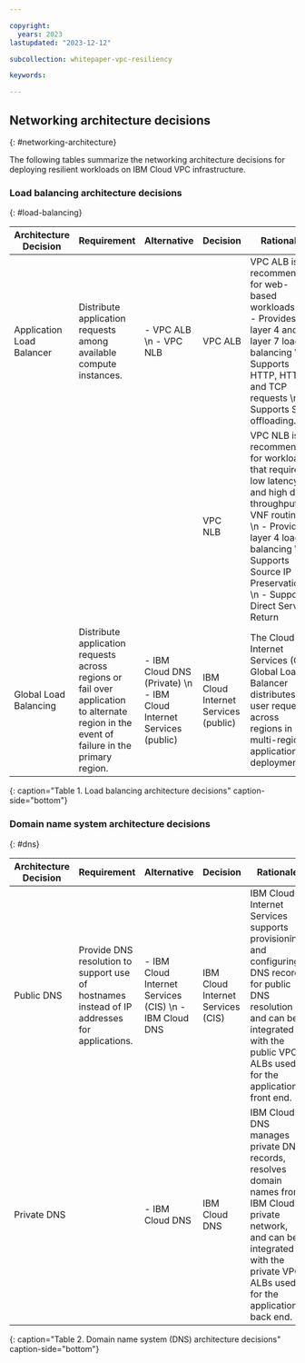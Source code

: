 ```yaml
---

copyright:
  years: 2023
lastupdated: "2023-12-12"

subcollection: whitepaper-vpc-resiliency

keywords:

---
```


## Networking architecture decisions
{: #networking-architecture}

The following tables summarize the networking architecture decisions for deploying resilient workloads on IBM Cloud VPC infrastructure.

### Load balancing architecture decisions
{: #load-balancing}

| Architecture Decision | Requirement | Alternative | Decision | Rationale |
| -------------- | -------------- | -------------- | -------------- | -------------- |
| Application Load Balancer | Distribute application requests among available compute instances. | - VPC ALB \n - VPC NLB | VPC ALB | VPC ALB is recommended for web-based workloads. \n - Provides layer 4 and layer 7 load balancing \n - Supports HTTP, HTTPS, and TCP requests \n - Supports SSL offloading. |
| | | | VPC NLB | VPC NLB is recommended for workloads that require low latency and high data throughput or VNF routing. \n - Provides layer 4 load balancing \n - Supports Source IP Preservation \n - Supports Direct Server Return |
| Global Load Balancing | Distribute application requests across regions or fail over application to alternate region in the event of failure in the primary region. | - IBM Cloud DNS (Private) \n - IBM Cloud Internet Services (public) | IBM Cloud Internet Services (public) | The Cloud Internet Services (CIS) Global Load Balancer distributes user requests across regions in multi-region application deployments. |
{: caption="Table 1. Load balancing architecture decisions" caption-side="bottom"}

### Domain name system architecture decisions
{: #dns}

| Architecture Decision | Requirement | Alternative | Decision | Rationale |
| -------------- | -------------- | -------------- | -------------- | -------------- |
| Public DNS | Provide DNS resolution to support use of hostnames instead of IP addresses for applications. | - IBM Cloud Internet Services (CIS) \n - IBM Cloud DNS | IBM Cloud Internet Services (CIS) | IBM Cloud Internet Services supports provisioning and configuring DNS records for public DNS resolution and can be integrated with the public VPC ALBs used for the application's front end. |
| Private DNS | | - IBM Cloud DNS | IBM Cloud DNS | IBM Cloud DNS manages private DNS records, resolves domain names from IBM Cloud's private network, and can be integrated with the private VPC ALBs used for the application's back end. |
{: caption="Table 2. Domain name system (DNS) architecture decisions" caption-side="bottom"}
